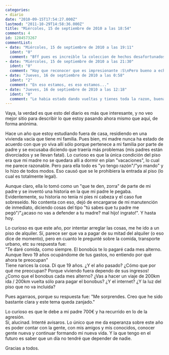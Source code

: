 ```yaml
---
categories:
- diario
date: "2010-09-15T17:54:27.000Z"
lastmod: "2011-10-29T14:58:36.000Z"
title: "Miércoles, 15 de septiembre de 2010 a las 18:54"
comments: 4
id: 1284573267
commentList:
- date: "Miércoles, 15 de septiembre de 2010 a las 19:11"
  ident: "0"
  comment: "Bff pues es increible la coleccion de hechos desafortunados : S"
- date: "Miércoles, 15 de septiembre de 2010 a las 21:30"
  ident: "0"
  comment: "Hay que reconocer que es impresionante :S\nPero bueno a echarle un par y para alante!"
- date: "Jueves, 16 de septiembre de 2010 a las 0:58"
  ident: "2"
  comment: "En eso estamos, es eso estamos..."
- date: "Jueves, 16 de septiembre de 2010 a las 12:18"
  ident: "0"
  comment: "Le habia estado dando vueltas y tienes toda la razon, buena idea ;)\nEn unos minutos estara lista y editare tu comentario para que quede como autor del post!"
---
```


Vaya, la verdad es que esto del diario es más que interesante, y no veo mejor sitio para describir lo que estoy pasando ahora mismo que aquí, de forma anónima.  
  
Hace un año que estoy estudiando fuera de casa, residiendo en una vivienda vacía que tiene mi familia. Pues bien, mi madre nunca ha estado de acuerdo con que yo viva allí sólo porque pertenece a mi familia por parte de padre y se excusaba diciendo que traería más problemas (mis padres están divorciados y se llevan fatal). Lo curioso es que la única condición del piso era que mi madre no se quedara alli a dormir en plan "vacaciones", lo cual me parece razonable. Pero para ella todo es "yo tengo razón"/"yo mando" y lo hizo de todos modos. Eso causó que se le prohibiera la entrada al piso (lo cual es totalmente legal).  
  
Aunque claro, ella lo tomó como un "que te den, zorra" de parte de mi padre y se inventó una historia en la que mi padre le pegaba. Evidentemente, su historia no tenia ni pies ni cabeza y el caso fue sobreseído. No contenta con eso, dejó de encargarse de mi manutención de inmediato, diciendo cosas del tipo "tú sabes que tu padre me pegó"/"¿acaso no vas a defender a tu madre? mal hijo! ingrato!". Y hasta hoy.  
  
Lo curioso es que este año, por intentar arreglar las cosas, me he ido a un piso de alquiler. Sí, parece ser que va a pagar de su mitad del alquiler (o eso dice de momento), pero en cuanto le pregunté sobre la comida, transporte urbano, etc su respuesta fue:  
"Te daré comida, como siempre. El bonobús te lo pagaré cada mes alterno. Aunque llevo 19 años ocupándome de tus gastos, no entiendo por qué ahora te preocupan"  
Tiene narices la cosa. Di que 19 años. ¿Y el año pasado? ¿Cómo que por qué me preocupan? Porque viviendo fuera dependo de sus ingresos! ¿Como que el bonobus cada mes alterno? ¿Vas a hacer un viaje de 200km ida / 200km vuelta sólo para pagar el bonobus? ¿Y el internet? ¿Y la luz del piso que no va incluida?  
  
Pues agarraos, porque su respuesta fue: "Me sorprendes. Creo que he sido bastante clara y este tema queda zanjado."  
  
Lo curioso es que le debe a mi padre 700€ y ha recurrido en lo de la agresión.  
Sí, alucinad. Intenté avisaros. Lo único que me da esperanza sobre este año es poder contar con la gente, con mis amigos y mis conocidos, conocer gente nueva y continuar formando mi nueva vida. Y la que tengo en el futuro es saber que un día no tendré que depender de nadie.  
  
Gracias a todos.
